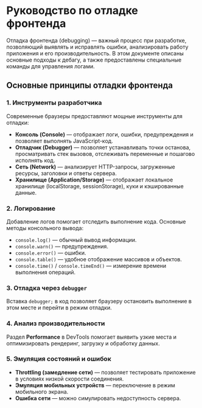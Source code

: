 # Руководство по отладке фронтенда

Отладка фронтенда (debugging) — важный процесс при разработке, позволяющий выявлять и исправлять ошибки, анализировать работу приложения и его производительность. В этом документе описаны основные подходы к дебагу, а также предоставлены специальные команды для управления логами.

## Основные принципы отладки фронтенда

### 1. Инструменты разработчика
Современные браузеры предоставляют мощные инструменты для отладки:
- **Консоль (Console)** — отображает логи, ошибки, предупреждения и позволяет выполнять JavaScript-код.
- **Отладчик (Debugger)** — позволяет устанавливать точки останова, просматривать стек вызовов, отслеживать переменные и пошагово исполнять код.
- **Сеть (Network)** — анализирует HTTP-запросы, загруженные ресурсы, заголовки и ответы сервера.
- **Хранилище (Application/Storage)** — отображает локальное хранилище (localStorage, sessionStorage), куки и кэшированные данные.

### 2. Логирование
Добавление логов помогает отследить выполнение кода. Основные методы консольного вывода:
- `console.log()` — обычный вывод информации.
- `console.warn()` — предупреждения.
- `console.error()` — ошибки.
- `console.table()` — удобное отображение массивов и объектов.
- `console.time()` / `console.timeEnd()` — измерение времени выполнения операций.

### 3. Отладка через `debugger`
Вставка `debugger;` в код позволяет браузеру остановить выполнение в этом месте и перейти в режим отладки.

### 4. Анализ производительности
Раздел **Performance** в DevTools помогает выявить узкие места и оптимизировать рендеринг, загрузку и обработку данных.

### 5. Эмуляция состояний и ошибок
- **Throttling (замедление сети)** — позволяет тестировать приложение в условиях низкой скорости соединения.
- **Эмуляция мобильных устройств** — переключение в режим мобильного экрана.
- **Ошибка сети** — можно симулировать недоступность сервера.
